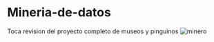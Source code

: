 # Mineria-de-datos
Toca revision del proyecto completo de museos y pinguinos
![minero](https://thumbs.dreamstime.com/b/un-minero-boliviano-14235414.jpg)

